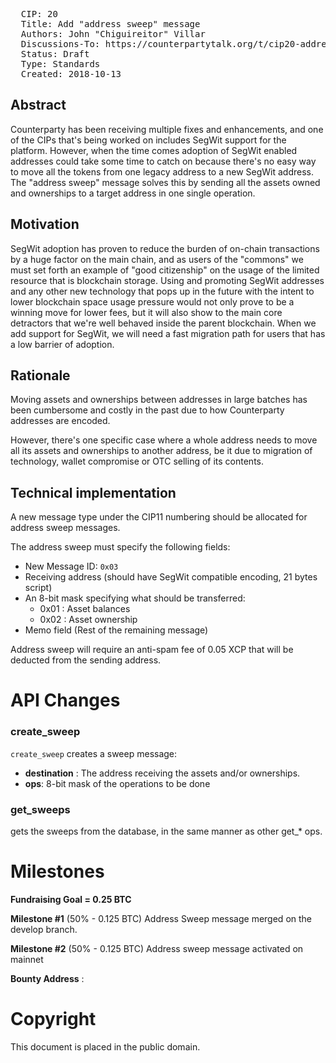 <pre>
  CIP: 20
  Title: Add "address sweep" message
  Authors: John "Chiguireitor" Villar
  Discussions-To: https://counterpartytalk.org/t/cip20-address-sweep/5487?u=chiguireitor
  Status: Draft
  Type: Standards
  Created: 2018-10-13
</pre>

## Abstract ##

Counterparty has been receiving multiple fixes and enhancements, and one of the
CIPs that's being worked on includes SegWit support for the platform. However,
when the time comes adoption of SegWit enabled addresses could take some time
to catch on because there's no easy way to move all the tokens from one legacy
address to a new SegWit address. The "address sweep" message solves this by
sending all the assets owned and ownerships to a target address in one single
operation.

## Motivation ##

SegWit adoption has proven to reduce the burden of on-chain transactions by a
huge factor on the main chain, and as users of the "commons" we must set forth
an example of "good citizenship" on the usage of the limited resource that is
blockchain storage. Using and promoting SegWit addresses and any other new
technology that pops up in the future with the intent to lower blockchain space
usage pressure would not only prove to be a winning move for lower fees, but it
will also show to the main core detractors that we're well behaved inside the
parent blockchain. When we add support for SegWit, we will need a fast migration
path for users that has a low barrier of adoption.

## Rationale ##

Moving assets and ownerships between addresses in large batches has been
cumbersome and costly in the past due to how Counterparty addresses are encoded.

However, there's one specific case where a whole address needs to move all its
assets and ownerships to another address, be it due to migration of technology,
wallet compromise or OTC selling of its contents.

## Technical implementation ##

A new message type under the CIP11 numbering should be allocated for address
sweep messages.

The address sweep must specify the following fields:

  * New Message ID: ````0x03````
  * Receiving address (should have SegWit compatible encoding, 21 bytes script)
  * An 8-bit mask specifying what should be transferred:
    - 0x01 : Asset balances
    - 0x02 : Asset ownership
  * Memo field (Rest of the remaining message)

Address sweep will require an anti-spam fee of 0.05 XCP that will be deducted
from the sending address.

# API Changes

### create_sweep

`create_sweep` creates a sweep message:

 * **destination** : The address receiving the assets and/or ownerships.
 * **ops**: 8-bit mask of the operations to be done

### get_sweeps

gets the sweeps from the database, in the same manner as other get_* ops.

# Milestones

**Fundraising Goal = 0.25 BTC**

**Milestone #1** (50% - 0.125 BTC)
Address Sweep message merged on the develop branch.

**Milestone #2** (50% - 0.125 BTC)
Address sweep message activated on mainnet

**Bounty Address** :

# Copyright

This document is placed in the public domain.

